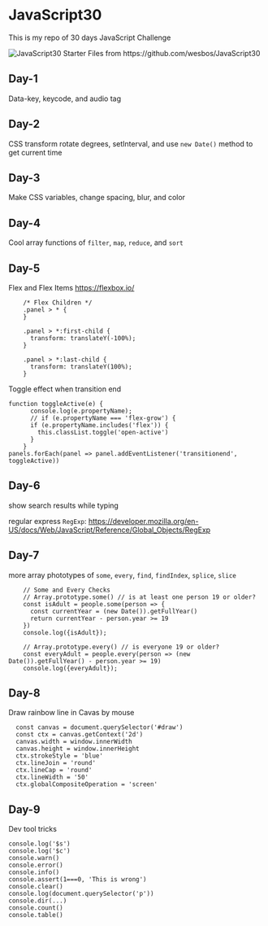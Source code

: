 # JavaScript30
This is my repo of 30 days JavaScript Challenge

<img src="https://camo.githubusercontent.com/13a16597bc17b350b043e30ab701082fc276d3c4/68747470733a2f2f6a61766173637269707433302e636f6d2f696d616765732f4a53332d736f6369616c2d73686172652e706e67" alt="JavaScript30">
Starter Files from https://github.com/wesbos/JavaScript30

## Day-1

Data-key, keycode, and audio tag

## Day-2

CSS transform rotate degrees, setInterval, and use `new Date()` method to get current time

## Day-3 

Make CSS variables, change spacing, blur, and color

## Day-4 

Cool array functions of `filter`, `map`, `reduce`, and `sort`

## Day-5

Flex and Flex Items https://flexbox.io/

```
    /* Flex Children */
    .panel > * {
    }

    .panel > *:first-child {
      transform: translateY(-100%);
    }

    .panel > *:last-child {
      transform: translateY(100%);
    }

```

Toggle effect when transition end 

```
function toggleActive(e) {
      console.log(e.propertyName);
      // if (e.propertyName === 'flex-grow') {
      if (e.propertyName.includes('flex')) {
        this.classList.toggle('open-active')
      }
    }
panels.forEach(panel => panel.addEventListener('transitionend', toggleActive))
```

## Day-6

show search results while typing

regular express `RegExp`:
https://developer.mozilla.org/en-US/docs/Web/JavaScript/Reference/Global_Objects/RegExp

## Day-7

more array phototypes of `some`, `every`, `find`, `findIndex`, `splice`, `slice`

```
    // Some and Every Checks
    // Array.prototype.some() // is at least one person 19 or older?
    const isAdult = people.some(person => {
      const currentYear = (new Date()).getFullYear()
      return currentYear - person.year >= 19
    })
    console.log({isAdult});

    // Array.prototype.every() // is everyone 19 or older?
    const everyAdult = people.every(person => (new Date()).getFullYear() - person.year >= 19)
    console.log({everyAdult});
```

## Day-8

Draw rainbow line in Cavas by mouse

```
  const canvas = document.querySelector('#draw')
  const ctx = canvas.getContext('2d')
  canvas.width = window.innerWidth
  canvas.height = window.innerHeight
  ctx.strokeStyle = 'blue'
  ctx.lineJoin = 'round'
  ctx.lineCap = 'round'
  ctx.lineWidth = '50'
  ctx.globalCompositeOperation = 'screen'
```

## Day-9

Dev tool tricks

```
console.log('$s')
console.log('$c')
console.warn()
console.error()
console.info()
console.assert(1===0, 'This is wrong')
console.clear()
console.log(document.querySelector('p'))
console.dir(...)
console.count()
console.table()
```